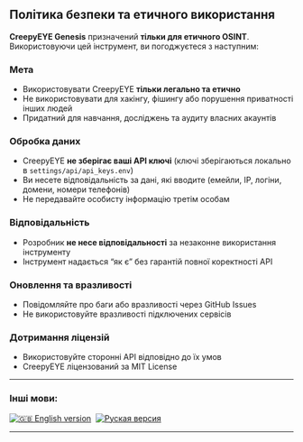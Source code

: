 ## Політика безпеки та етичного використання

**CreepyEYE Genesis** призначений **тільки для етичного OSINT**. Використовуючи цей інструмент, ви погоджуєтеся з наступним:

### Мета

* Використовувати CreepyEYE **тільки легально та етично**
* Не використовувати для хакінгу, фішингу або порушення приватності інших людей
* Придатний для навчання, досліджень та аудиту власних акаунтів

### Обробка даних

* CreepyEYE **не зберігає ваші API ключі** (ключі зберігаються локально в `settings/api/api_keys.env`)
* Ви несете відповідальність за дані, які вводите (емейли, IP, логіни, домени, номери телефонів)
* Не передавайте особисту інформацію третім особам

### Відповідальність

* Розробник **не несе відповідальності** за незаконне використання інструменту
* Інструмент надається “як є” без гарантій повної коректності API

### Оновлення та вразливості

* Повідомляйте про баги або вразливості через GitHub Issues
* Не використовуйте вразливості підключених сервісів

### Дотримання ліцензій

* Використовуйте сторонні API відповідно до їх умов
* CreepyEYE ліцензований за MIT License

---

### Інші мови:

[![🇬🇧 English version](https://img.shields.io/badge/Documentation-English-lightgrey)](SECURITY.md)&nbsp;
[![Руская версия](https://img.shields.io/badge/Документация-Русская-red)](SECURITY_ru.md)

---